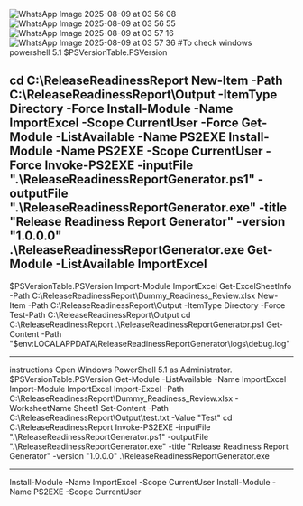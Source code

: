 ![WhatsApp Image 2025-08-09 at 03 56 08](https://github.com/user-attachments/assets/5ffb1932-f6b3-4373-ab2c-077d46d149ec)
![WhatsApp Image 2025-08-09 at 03 56 55](https://github.com/user-attachments/assets/b60c2cfb-df85-42e1-bbd7-2329deae78eb)
![WhatsApp Image 2025-08-09 at 03 57 16](https://github.com/user-attachments/assets/a1990f52-5033-4ba2-976a-52dded7bb9ed)
![WhatsApp Image 2025-08-09 at 03 57 36](https://github.com/user-attachments/assets/d8c72f52-bbde-4b12-b0db-4c67854c710f)
#To check windows powershell 5.1
$PSVersionTable.PSVersion

cd C:\ReleaseReadinessReport
New-Item -Path C:\ReleaseReadinessReport\Output -ItemType Directory -Force
Install-Module -Name ImportExcel -Scope CurrentUser -Force
Get-Module -ListAvailable -Name PS2EXE
Install-Module -Name PS2EXE -Scope CurrentUser -Force
Invoke-PS2EXE -inputFile ".\ReleaseReadinessReportGenerator.ps1" -outputFile ".\ReleaseReadinessReportGenerator.exe" -title "Release Readiness Report Generator" -version "1.0.0.0"
.\ReleaseReadinessReportGenerator.exe
Get-Module -ListAvailable ImportExcel
-----------------------------------------------
$PSVersionTable.PSVersion
Import-Module ImportExcel
Get-ExcelSheetInfo -Path C:\ReleaseReadinessReport\Dummy_Readiness_Review.xlsx
New-Item -Path C:\ReleaseReadinessReport\Output -ItemType Directory -Force
Test-Path C:\ReleaseReadinessReport\Output
cd C:\ReleaseReadinessReport
.\ReleaseReadinessReportGenerator.ps1
Get-Content -Path "$env:LOCALAPPDATA\ReleaseReadinessReportGenerator\logs\debug.log"
____________________________________________________________
instructions
Open Windows PowerShell 5.1 as Administrator.
$PSVersionTable.PSVersion
Get-Module -ListAvailable -Name ImportExcel
Import-Module ImportExcel
Import-Excel -Path C:\ReleaseReadinessReport\Dummy_Readiness_Review.xlsx -WorksheetName Sheet1
Set-Content -Path C:\ReleaseReadinessReport\Output\test.txt -Value "Test"
cd C:\ReleaseReadinessReport
Invoke-PS2EXE -inputFile ".\ReleaseReadinessReportGenerator.ps1" -outputFile ".\ReleaseReadinessReportGenerator.exe" -title "Release Readiness Report Generator" -version "1.0.0.0"
.\ReleaseReadinessReportGenerator.exe
______________________________________________
Install-Module -Name ImportExcel -Scope CurrentUser
Install-Module -Name PS2EXE -Scope CurrentUser



